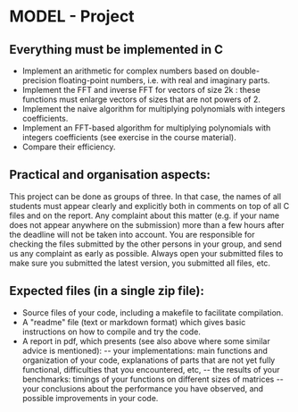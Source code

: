# MODEL - Project


## Everything must be implemented in C

- Implement an arithmetic for complex numbers based on double-precision floating-point numbers, i.e. with real and imaginary parts.
- Implement the FFT and inverse FFT for vectors of size 2k
: these functions must enlarge vectors of sizes that are not powers of 2.
- Implement the naive algorithm for multiplying polynomials with integers coefficients.
- Implement an FFT-based algorithm for multiplying polynomials with integers coefficients (see exercise in the course material).
- Compare their efficiency.

## Practical and organisation aspects:

This project can be done as groups of three. In that case, the names of all students must appear clearly and explicitly both in comments on top of all C files and on the report. Any complaint about this matter (e.g. if your name does not appear anywhere on the submission) more than a few hours after the deadline will not be taken into account. You are responsible for checking the files submitted by the other persons in your group, and send us any complaint as early as possible. Always open your submitted files to make sure you submitted the latest version, you submitted all files, etc.

## Expected files (in a single zip file):

- Source files of your code, including a makefile to facilitate compilation.
- A "readme" file (text or markdown format) which gives basic instructions on how to compile and try the code.
- A report in pdf, which presents (see also above where some similar advice is mentioned):
-- your implementations: main functions and organization of your code, explanations of parts that are not yet fully functional, difficulties that you encountered, etc,
-- the results of your benchmarks: timings of your functions on different sizes of matrices
-- your conclusions about the performance you have observed, and possible improvements in your code.
